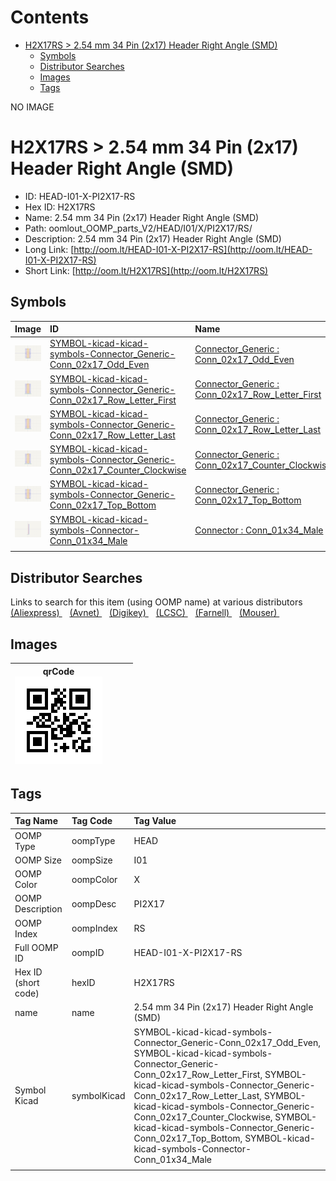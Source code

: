 



Contents
========

* [H2X17RS > 2.54 mm 34 Pin (2x17) Header Right Angle (SMD)](#h2x17rs--254-mm-34-pin-2x17-header-right-angle-smd)
	* [Symbols](#symbols)
	* [Distributor Searches](#distributor-searches)
	* [Images](#images)
	* [Tags](#tags)
  
NO IMAGE  
# H2X17RS > 2.54 mm 34 Pin (2x17) Header Right Angle (SMD)

- ID: HEAD-I01-X-PI2X17-RS
- Hex ID: H2X17RS
- Name: 2.54 mm 34 Pin (2x17) Header Right Angle (SMD)
- Path: oomlout_OOMP_parts_V2/HEAD/I01/X/PI2X17/RS/
- Description: 2.54 mm 34 Pin (2x17) Header Right Angle (SMD)
- Long Link: [http://oom.lt/HEAD-I01-X-PI2X17-RS](http://oom.lt/HEAD-I01-X-PI2X17-RS)
- Short Link: [http://oom.lt/H2X17RS](http://oom.lt/H2X17RS)

## Symbols
  

|Image|ID|Name|
| :--- | :--- | :--- |
|[![](https://raw.githubusercontent.com/oomlout/oomlout_OOMP_eda_V2/main/SYMBOL/kicad/kicad-symbols/Connector_Generic/Conn_02x17_Odd_Even/image_140.png)](https://github.com/oomlout/oomlout_OOMP_eda_V2/tree/main/SYMBOL/kicad/kicad-symbols/Connector_Generic/Conn_02x17_Odd_Even/)|[SYMBOL-kicad-kicad-symbols-Connector_Generic-Conn_02x17_Odd_Even](https://github.com/oomlout/oomlout_OOMP_eda_V2/tree/main/SYMBOL/kicad/kicad-symbols/Connector_Generic/Conn_02x17_Odd_Even/)|[Connector_Generic : Conn_02x17_Odd_Even](https://github.com/oomlout/oomlout_OOMP_eda_V2/tree/main/SYMBOL/kicad/kicad-symbols/Connector_Generic/Conn_02x17_Odd_Even/)|
|[![](https://raw.githubusercontent.com/oomlout/oomlout_OOMP_eda_V2/main/SYMBOL/kicad/kicad-symbols/Connector_Generic/Conn_02x17_Row_Letter_First/image_140.png)](https://github.com/oomlout/oomlout_OOMP_eda_V2/tree/main/SYMBOL/kicad/kicad-symbols/Connector_Generic/Conn_02x17_Row_Letter_First/)|[SYMBOL-kicad-kicad-symbols-Connector_Generic-Conn_02x17_Row_Letter_First](https://github.com/oomlout/oomlout_OOMP_eda_V2/tree/main/SYMBOL/kicad/kicad-symbols/Connector_Generic/Conn_02x17_Row_Letter_First/)|[Connector_Generic : Conn_02x17_Row_Letter_First](https://github.com/oomlout/oomlout_OOMP_eda_V2/tree/main/SYMBOL/kicad/kicad-symbols/Connector_Generic/Conn_02x17_Row_Letter_First/)|
|[![](https://raw.githubusercontent.com/oomlout/oomlout_OOMP_eda_V2/main/SYMBOL/kicad/kicad-symbols/Connector_Generic/Conn_02x17_Row_Letter_Last/image_140.png)](https://github.com/oomlout/oomlout_OOMP_eda_V2/tree/main/SYMBOL/kicad/kicad-symbols/Connector_Generic/Conn_02x17_Row_Letter_Last/)|[SYMBOL-kicad-kicad-symbols-Connector_Generic-Conn_02x17_Row_Letter_Last](https://github.com/oomlout/oomlout_OOMP_eda_V2/tree/main/SYMBOL/kicad/kicad-symbols/Connector_Generic/Conn_02x17_Row_Letter_Last/)|[Connector_Generic : Conn_02x17_Row_Letter_Last](https://github.com/oomlout/oomlout_OOMP_eda_V2/tree/main/SYMBOL/kicad/kicad-symbols/Connector_Generic/Conn_02x17_Row_Letter_Last/)|
|[![](https://raw.githubusercontent.com/oomlout/oomlout_OOMP_eda_V2/main/SYMBOL/kicad/kicad-symbols/Connector_Generic/Conn_02x17_Counter_Clockwise/image_140.png)](https://github.com/oomlout/oomlout_OOMP_eda_V2/tree/main/SYMBOL/kicad/kicad-symbols/Connector_Generic/Conn_02x17_Counter_Clockwise/)|[SYMBOL-kicad-kicad-symbols-Connector_Generic-Conn_02x17_Counter_Clockwise](https://github.com/oomlout/oomlout_OOMP_eda_V2/tree/main/SYMBOL/kicad/kicad-symbols/Connector_Generic/Conn_02x17_Counter_Clockwise/)|[Connector_Generic : Conn_02x17_Counter_Clockwise](https://github.com/oomlout/oomlout_OOMP_eda_V2/tree/main/SYMBOL/kicad/kicad-symbols/Connector_Generic/Conn_02x17_Counter_Clockwise/)|
|[![](https://raw.githubusercontent.com/oomlout/oomlout_OOMP_eda_V2/main/SYMBOL/kicad/kicad-symbols/Connector_Generic/Conn_02x17_Top_Bottom/image_140.png)](https://github.com/oomlout/oomlout_OOMP_eda_V2/tree/main/SYMBOL/kicad/kicad-symbols/Connector_Generic/Conn_02x17_Top_Bottom/)|[SYMBOL-kicad-kicad-symbols-Connector_Generic-Conn_02x17_Top_Bottom](https://github.com/oomlout/oomlout_OOMP_eda_V2/tree/main/SYMBOL/kicad/kicad-symbols/Connector_Generic/Conn_02x17_Top_Bottom/)|[Connector_Generic : Conn_02x17_Top_Bottom](https://github.com/oomlout/oomlout_OOMP_eda_V2/tree/main/SYMBOL/kicad/kicad-symbols/Connector_Generic/Conn_02x17_Top_Bottom/)|
|[![](https://raw.githubusercontent.com/oomlout/oomlout_OOMP_eda_V2/main/SYMBOL/kicad/kicad-symbols/Connector/Conn_01x34_Male/image_140.png)](https://github.com/oomlout/oomlout_OOMP_eda_V2/tree/main/SYMBOL/kicad/kicad-symbols/Connector/Conn_01x34_Male/)|[SYMBOL-kicad-kicad-symbols-Connector-Conn_01x34_Male](https://github.com/oomlout/oomlout_OOMP_eda_V2/tree/main/SYMBOL/kicad/kicad-symbols/Connector/Conn_01x34_Male/)|[Connector : Conn_01x34_Male](https://github.com/oomlout/oomlout_OOMP_eda_V2/tree/main/SYMBOL/kicad/kicad-symbols/Connector/Conn_01x34_Male/)|
||||

## Distributor Searches
  
Links to search for this item (using OOMP name) at various distributors  
[(Aliexpress) ](https://www.aliexpress.com/wholesale?SearchText=2.54+mm+34+Pin+2x17+Header+Right+Angle+SMD)&nbsp;&nbsp;&nbsp;[(Avnet) ](https://www.avnet.com/shop/us/search/2.54+mm+34+Pin+2x17+Header+Right+Angle+SMD)&nbsp;&nbsp;&nbsp;[(Digikey) ](https://www.digikey.co.uk/en/products/result?s=2.54+mm+34+Pin+2x17+Header+Right+Angle+SMD)&nbsp;&nbsp;&nbsp;[(LCSC) ](https://www.lcsc.com/search?q=2.54+mm+34+Pin+2x17+Header+Right+Angle+SMD)&nbsp;&nbsp;&nbsp;[(Farnell) ](https://uk.farnell.com/search?st=2.54+mm+34+Pin+2x17+Header+Right+Angle+SMD)&nbsp;&nbsp;&nbsp;[(Mouser) ](https://www.mouser.com/c/?q=2.54+mm+34+Pin+2x17+Header+Right+Angle+SMD)&nbsp;&nbsp;&nbsp;
## Images
  

|qrCode<br>[![](https://raw.githubusercontent.com/oomlout/oomlout_OOMP_parts_V2/main/HEAD/I01/X/PI2X17/RS/qrCode_140.png)](https://github.com/oomlout/oomlout_OOMP_parts_V2/tree/main/HEAD/I01/X/PI2X17/RS/qrCode.png)||||
| :---: | :---: | :---: | :---: |

## Tags
  

|Tag Name|Tag Code|Tag Value|
| :--- | :--- | :--- |
|OOMP Type|oompType|HEAD|
|OOMP Size|oompSize|I01|
|OOMP Color|oompColor|X|
|OOMP Description|oompDesc|PI2X17|
|OOMP Index|oompIndex|RS|
|Full OOMP ID|oompID|HEAD-I01-X-PI2X17-RS|
|Hex ID (short code)|hexID|H2X17RS|
|name|name|2.54 mm 34 Pin (2x17) Header Right Angle (SMD)|
|Symbol Kicad|symbolKicad|SYMBOL-kicad-kicad-symbols-Connector_Generic-Conn_02x17_Odd_Even, SYMBOL-kicad-kicad-symbols-Connector_Generic-Conn_02x17_Row_Letter_First, SYMBOL-kicad-kicad-symbols-Connector_Generic-Conn_02x17_Row_Letter_Last, SYMBOL-kicad-kicad-symbols-Connector_Generic-Conn_02x17_Counter_Clockwise, SYMBOL-kicad-kicad-symbols-Connector_Generic-Conn_02x17_Top_Bottom, SYMBOL-kicad-kicad-symbols-Connector-Conn_01x34_Male|
||||
